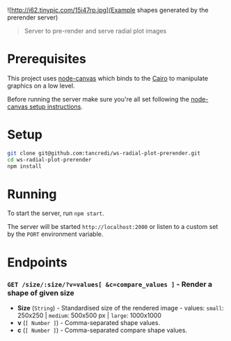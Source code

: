 ![http://i62.tinypic.com/15i47rp.jpg](Example shapes generated by the prerender server)

> Server to pre-render and serve radial plot images

# Prerequisites

This project uses [node-canvas](https://github.com/Automattic/node-canvas) which binds to the [Cairo](http://cairographics.org/) to manipulate graphics on a low level.

Before running the server make sure you're all set following the [node-canvas setup instructions](https://github.com/Automattic/node-canvas#installation).

# Setup

```bash
git clone git@github.com:tancredi/ws-radial-plot-prerender.git
cd ws-radial-plot-prerender
npm install
```

# Running

To start the server, run `npm start`.

The server will be started `http://localhost:2000` or listen to a custom set by the `PORT` environment variable.

# Endpoints

### `GET /size/:size/?v=values[ &c=compare_values ]` - Render a shape of given size
* **Size** (`String`) - Standardised size of the rendered image - values: `small`: 250x250 | `medium`: 500x500 px | `large`: 1000x1000
* **v** (`[ Number ]`) - Comma-separated shape values.
* **c** (`[ Number ]`) - Comma-separated compare shape values.